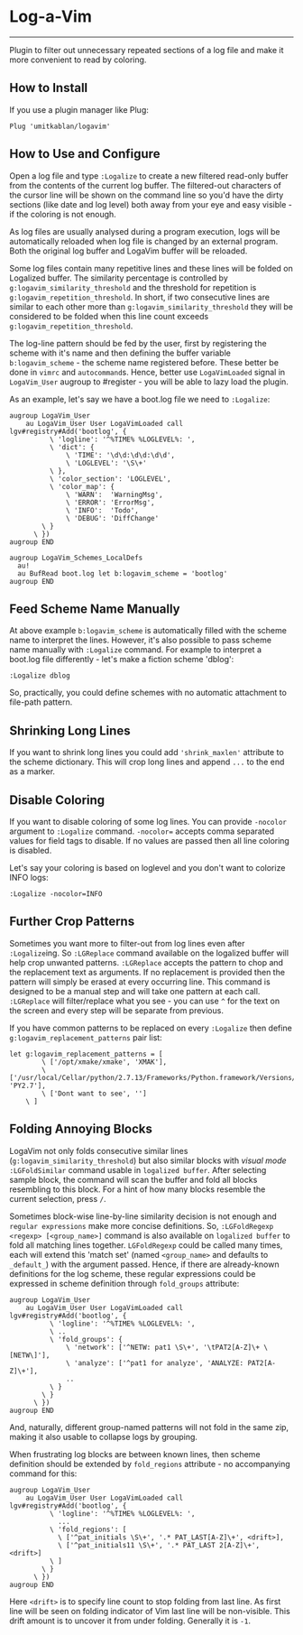 # Log-a-Vim
-----------

Plugin to filter out unnecessary repeated sections of a log file and make it more convenient to read by coloring.

How to Install
--------------
If you use a plugin manager like Plug:
```vim
Plug 'umitkablan/logavim'
```

How to Use and Configure
------------------------
Open a log file and type `:Logalize` to create a new filtered read-only buffer from the contents of the current log buffer.
The filtered-out characters of the cursor line will be shown on the command line so you'd have the dirty sections (like date and log level) both away from your eye and easy visible - if the coloring is not enough.

As log files are usually analysed during a program execution, logs will be automatically reloaded when log file is changed by an external program. Both the original log buffer and LogaVim buffer will be reloaded.

Some log files contain many repetitive lines and these lines will be folded on Logalized buffer. The similarity percentage is controlled by `g:logavim_similarity_threshold` and the threshold for repetition is `g:logavim_repetition_threshold`. In short, if two consecutive lines are similar to each other more than `g:logavim_similarity_threshold` they will be considered to be folded when this line count exceeds `g:logavim_repetition_threshold`.

The log-line pattern should be fed by the user, first by registering the scheme with it's name and then defining the buffer variable `b:logavim_scheme` - the scheme name registered before. These better be done in `vimrc` and `autocommand`s. Hence, better use `LogaVimLoaded` signal in `LogaVim_User` augroup to #register - you will be able to lazy load the plugin.

As an example, let's say we have a boot.log file we need to `:Logalize`:

```vim
augroup LogaVim_User
    au LogaVim_User User LogaVimLoaded call lgv#registry#Add('bootlog', {
          \ 'logline': '^%TIME% %LOGLEVEL%: ',
          \ 'dict': {
              \ 'TIME': '\d\d:\d\d:\d\d',
              \ 'LOGLEVEL': '\S\+'
          \ },
          \ 'color_section': 'LOGLEVEL',
          \ 'color_map': {
              \ 'WARN':  'WarningMsg',
              \ 'ERROR': 'ErrorMsg',
              \ 'INFO':  'Todo',
              \ 'DEBUG': 'DiffChange'
        \ }
      \ })
augroup END

augroup LogaVim_Schemes_LocalDefs
  au!
  au BufRead boot.log let b:logavim_scheme = 'bootlog'
augroup END
```

Feed Scheme Name Manually
-------------------------
At above example `b:logavim_scheme` is automatically filled with the scheme name to interpret the lines. However, it's also possible to pass scheme name manually with `:Logalize` command. For example to interpret a boot.log file differently - let's make a fiction scheme 'dblog':
```vim
:Logalize dblog
```
So, practically, you could define schemes with no automatic attachment to file-path pattern.

Shrinking Long Lines
--------------------
If you want to shrink long lines you could add `'shrink_maxlen'` attribute to the scheme dictionary. This will crop long lines and append `...` to the end as a marker.

Disable Coloring
----------------
If you want to disable coloring of some log lines. You can provide `-nocolor` argument to `:Logalize` command. `-nocolor=` accepts comma separated values for field tags to disable. If no values are passed then all line coloring is disabled.

Let's say your coloring is based on loglevel and you don't want to colorize INFO logs:
```vim
:Logalize -nocolor=INFO
```

Further Crop Patterns
---------------------
Sometimes you want more to filter-out from log lines even after `:Logalize`ing. So `:LGReplace` command available on the logalized buffer will help crop unwanted patterns. `:LGReplace` accepts the pattern to chop and the replacement text as arguments. If no replacement is provided then the pattern will simply be erased at every occurring line. This command is designed to be a manual step and will take one pattern at each call. `:LGReplace` will filter/replace what you see - you can use `^` for the text on the screen and every step will be separate from previous.

If you have common patterns to be replaced on every `:Logalize` then define `g:logavim_replacement_patterns` pair list:
```vim
let g:logavim_replacement_patterns = [
        \ ['/opt/xmake/xmake', 'XMAK'],
        \ ['/usr/local/Cellar/python/2.7.13/Frameworks/Python.framework/Versions/2.7', 'PY2.7'],
        \ ['Dont want to see', '']
    \ ]
```

Folding Annoying Blocks
-----------------------
LogaVim not only folds consecutive similar lines (`g:logavim_similarity_threshold`) but also similar blocks with _visual mode_ `:LGFoldSimilar` command usable in `logalized buffer`. After selecting sample block, the command will scan the buffer and fold all blocks resembling to this block. For a hint of how many blocks resemble the current selection, press `/`.

Sometimes block-wise line-by-line similarity decision is not enough and `regular expressions` make more concise definitions. So, `:LGFoldRegexp <regexp> [<group_name>]` command is also available on `logalized buffer` to fold all matching lines together. `LGFoldRegexp` could be called many times, each will extend this 'match set' (named `<group_name>` and defaults to `_default_`) with the argument passed. Hence, if there are already-known definitions for the log scheme, these regular expressions could be expressed in scheme definition through `fold_groups` attribute:
```vim
augroup LogaVim_User
    au LogaVim_User User LogaVimLoaded call lgv#registry#Add('bootlog', {
          \ 'logline': '^%TIME% %LOGLEVEL%: ',
          \ ..
          \ 'fold_groups': {
              \ 'network': ['^NETW: pat1 \S\+', '\tPAT2[A-Z]\+ \[NETW\]'],
              \ 'analyze': ['^pat1 for analyze', 'ANALYZE: PAT2[A-Z]\+'],
              ..
          \ }
        \ }
      \ })
augroup END
```
And, naturally, different group-named patterns will not fold in the same zip, making it also usable to collapse logs by grouping.

When frustrating log blocks are between known lines, then scheme definition should be extended by `fold_regions` attribute - no accompanying command for this:
```vim
augroup LogaVim_User
    au LogaVim_User User LogaVimLoaded call lgv#registry#Add('bootlog', {
          \ 'logline': '^%TIME% %LOGLEVEL%: ',
            ...
          \ 'fold_regions': [
            \ ['^pat_initials \S\+', '.* PAT_LAST[A-Z]\+', <drift>],
            \ ['^pat_initials11 \S\+', '.* PAT_LAST 2[A-Z]\+', <drift>]
          \ ]
        \ }
      \ })
augroup END
```
Here `<drift>` is to specify line count to stop folding from last line. As first line will be seen on folding indicator of Vim last line will be non-visible. This drift amount is to uncover it from under folding. Generally it is `-1`.
